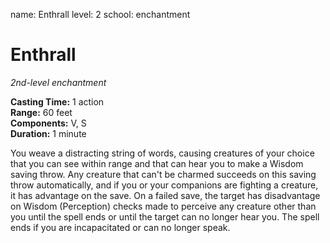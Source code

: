 name: Enthrall
level: 2
school: enchantment

# Enthrall 
_2nd-level enchantment_ 

**Casting Time:** 1 action    
**Range:** 60 feet    
**Components:** V, S    
**Duration:** 1 minute 

You weave a distracting string of words, causing creatures of your choice that you can see within range and that can hear you to make a Wisdom saving throw. Any creature that can't be charmed succeeds on this saving throw automatically, and if you or your companions are fighting a creature, it has advantage on the save. On a failed save, the target has disadvantage on Wisdom (Perception) checks made to perceive any creature other than you until the spell ends or until the target can no longer hear you. The spell ends if you are incapacitated or can no longer speak. 